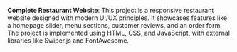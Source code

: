 **Complete Restaurant Website**: 
This project is a responsive restaurant website designed with modern UI/UX principles.
It showcases features like a homepage slider, menu sections, customer reviews, and an order form. 
The project is implemented using HTML, CSS, and JavaScript, with external libraries like Swiper.js and FontAwesome.
